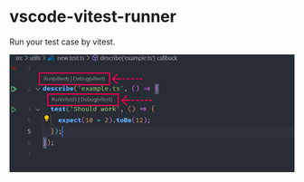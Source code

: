 # vscode-vitest-runner

Run your test case by vitest.

![preview](https://github.com/tomasnikl/vscode-vitest-runner/blob/main/docs/preview.png?raw=true)
